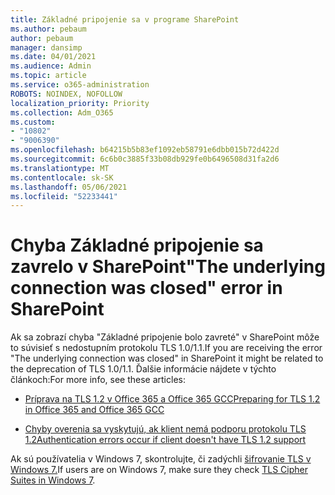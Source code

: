```yaml
---
title: Základné pripojenie sa v programe SharePoint
ms.author: pebaum
author: pebaum
manager: dansimp
ms.date: 04/01/2021
ms.audience: Admin
ms.topic: article
ms.service: o365-administration
ROBOTS: NOINDEX, NOFOLLOW
localization_priority: Priority
ms.collection: Adm_O365
ms.custom:
- "10802"
- "9006390"
ms.openlocfilehash: b64215b5b83ef1092eb58791e6dbb015b72d422d
ms.sourcegitcommit: 6c6b0c3885f33b08db929fe0b6496508d31fa2d6
ms.translationtype: MT
ms.contentlocale: sk-SK
ms.lasthandoff: 05/06/2021
ms.locfileid: "52233441"
---
```

# <a name="the-underlying-connection-was-closed-error-in-sharepoint"></a><span data-ttu-id="3ed98-102">Chyba Základné pripojenie sa zavrelo v SharePoint</span><span class="sxs-lookup"><span data-stu-id="3ed98-102">"The underlying connection was closed" error in SharePoint</span></span>

<span data-ttu-id="3ed98-103">Ak sa zobrazí chyba "Základné pripojenie bolo zavreté" v SharePoint môže to súvisieť s nedostupním protokolu TLS 1.0/1.1.</span><span class="sxs-lookup"><span data-stu-id="3ed98-103">If you are receiving the error "The underlying connection was closed" in SharePoint it might be related to the deprecation of TLS 1.0/1.1.</span></span> <span data-ttu-id="3ed98-104">Ďalšie informácie nájdete v týchto článkoch:</span><span class="sxs-lookup"><span data-stu-id="3ed98-104">For more info, see these articles:</span></span>

- [<span data-ttu-id="3ed98-105">Príprava na TLS 1.2 v Office 365 a Office 365 GCC</span><span class="sxs-lookup"><span data-stu-id="3ed98-105">Preparing for TLS 1.2 in Office 365 and Office 365 GCC</span></span>](https://docs.microsoft.com/microsoft-365/compliance/prepare-tls-1.2-in-office-365?view=o365-worldwide)

- [<span data-ttu-id="3ed98-106">Chyby overenia sa vyskytujú, ak klient nemá podporu protokolu TLS 1.2</span><span class="sxs-lookup"><span data-stu-id="3ed98-106">Authentication errors occur if client doesn't have TLS 1.2 support</span></span>](https://review.docs.microsoft.com/sharepoint/troubleshoot/administration/authentication-errors-tls12-support)

<span data-ttu-id="3ed98-107">Ak sú používatelia v Windows 7, skontrolujte, či zadýchli [šifrovanie TLS v Windows 7.](https://docs.microsoft.com/windows/win32/secauthn/tls-cipher-suites-in-windows-7)</span><span class="sxs-lookup"><span data-stu-id="3ed98-107">If users are on Windows 7, make sure they check [TLS Cipher Suites in Windows 7](https://docs.microsoft.com/windows/win32/secauthn/tls-cipher-suites-in-windows-7).</span></span>